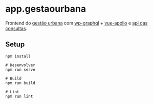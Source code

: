 # app.gestaourbana
Frontend do [gestão urbana](http://gestaourbana.prefeitura.sp.gov.br/) com [wp-graphql](https://docs.wpgraphql.com/) + [vue-apollo](https://vue-apollo.netlify.com/) e [api das consultas](https://spurb.github.io/consultas-publicas-backend/).

## Setup
```
npm install
```

```
# Desenvolver 
npm run serve

# Build
npm run build

# Lint
npm run lint
```
